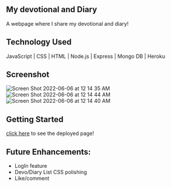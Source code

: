 ## My devotional and Diary
A webpage where I share my devotional and diary!

## Technology Used
JavaScript | CSS | HTML | Node.js | Express | Mongo DB | Heroku

## Screenshot
![Screen Shot 2022-06-06 at 12 14 35 AM](https://user-images.githubusercontent.com/85471095/172093756-da84def4-aefe-4fdd-98d0-301770bc367e.png)
![Screen Shot 2022-06-06 at 12 14 44 AM](https://user-images.githubusercontent.com/85471095/172093754-24bab615-5249-4188-887f-fbd657ddff60.png)
![Screen Shot 2022-06-06 at 12 14 40 AM](https://user-images.githubusercontent.com/85471095/172093755-fb9cd58b-fb34-4463-ae2a-eb2d161cf6e2.png)



## Getting Started

[click here]("https://project2-minyong-kim.herokuapp.com/") to see the deployed page!

## Future Enhancements:
 * LogIn feature
 * Devo/Diary List CSS polishing
 * Like/comment 
